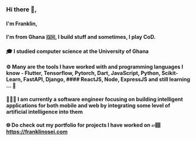 ### Hi there 👋,
#### I'm Franklin, 
#### I'm from Ghana 🇬🇭, I build stuff and sometimes, I play CoD.


#### 🎓 I studied computer science at the University of Ghana

#### ⚙️ Many are the tools I have worked with and programming languages I know - Flutter, Tensorflow, Pytorch, Dart, JavaScript, Python, Scikit-Learn, FastAPI, Django, ####    ReactJS, Node, ExpressJS and still learning ... 🙂

#### 👷🏽‍♂️ I am currently a software engineer focusing on building intelligent applications for both mobile and web by integrating some level of artificial intelligence into them


#### 🌐 Do check out my portfolio for projects I have worked on 👉🏽 https://franklinosei.com


<!--
**franklinosei/franklinosei** is a ✨ _special_ ✨ repository because its `README.md` (this file) appears on your GitHub profile.

Here are some ideas to get you started:

- 🔭 I’m currently working on ...
- 🌱 I’m currently learning ...
- 👯 I’m looking to collaborate on ...
- 🤔 I’m looking for help with ...
- 💬 Ask me about ...
- 📫 How to reach me: ...
- 😄 Pronouns: ...
- ⚡ Fun fact: ...
-->
